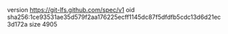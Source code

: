 version https://git-lfs.github.com/spec/v1
oid sha256:1ce93531ae35d579f2aa176225ecff1145dc87f5dfdfb5cdc13d6d21ec3d172a
size 4905
